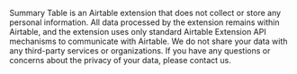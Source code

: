 Summary Table is an Airtable extension that does not collect or store any
personal information. All data processed by the extension remains within
Airtable, and the extension uses only standard Airtable Extension API
mechanisms to communicate with Airtable. We do not share your data with any
third-party services or organizations. If you have any questions or concerns
about the privacy of your data, please contact us.
